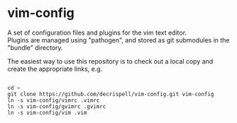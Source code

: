 vim-config
==========

A set of configuration files and plugins for the vim text editor.  
Plugins are managed using "pathogen", and stored as git submodules in the "bundle" directory.

The easiest way to use this repository is to check out a local copy and create the appropriate links, e.g.  

<code>  
cd ~  
git clone https://github.com/decrispell/vim-config.git vim-config  
ln -s vim-config/vimrc .vimrc  
ln -s vim-config/gvimrc .gvimrc  
ln -s vim-config/vim .vim
</code>

